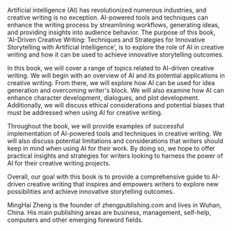 
Artificial intelligence (AI) has revolutionized numerous industries, and creative writing is no exception. AI-powered tools and techniques can enhance the writing process by streamlining workflows, generating ideas, and providing insights into audience behavior. The purpose of this book, 'AI-Driven Creative Writing: Techniques and Strategies for Innovative Storytelling with Artificial Intelligence', is to explore the role of AI in creative writing and how it can be used to achieve innovative storytelling outcomes.

In this book, we will cover a range of topics related to AI-driven creative writing. We will begin with an overview of AI and its potential applications in creative writing. From there, we will explore how AI can be used for idea generation and overcoming writer's block. We will also examine how AI can enhance character development, dialogues, and plot development. Additionally, we will discuss ethical considerations and potential biases that must be addressed when using AI for creative writing.

Throughout the book, we will provide examples of successful implementation of AI-powered tools and techniques in creative writing. We will also discuss potential limitations and considerations that writers should keep in mind when using AI for their work. By doing so, we hope to offer practical insights and strategies for writers looking to harness the power of AI for their creative writing projects.

Overall, our goal with this book is to provide a comprehensive guide to AI-driven creative writing that inspires and empowers writers to explore new possibilities and achieve innovative storytelling outcomes.

MingHai Zheng is the founder of zhengpublishing.com and lives in Wuhan, China. His main publishing areas are business, management, self-help, computers and other emerging foreword fields.
